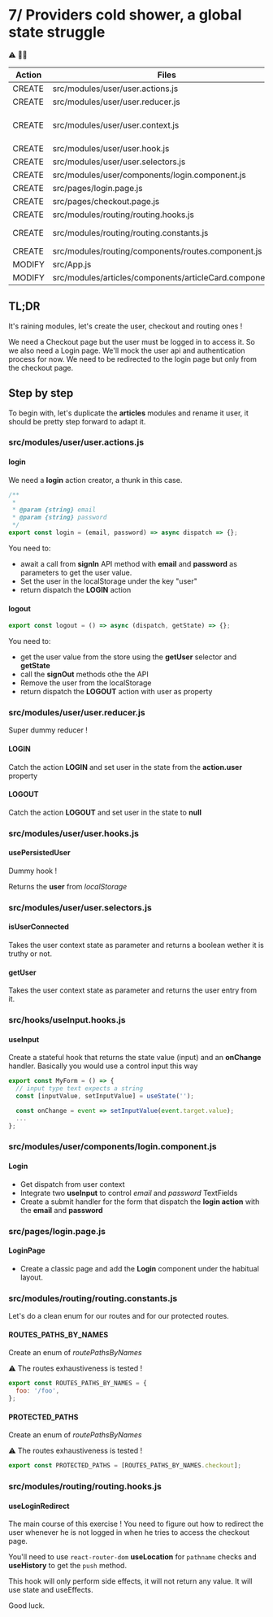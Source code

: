 # 7/ Providers cold shower, a global state struggle

:warning: :man_shrugging:

| Action | Files                                                    | Exports                                                |
| ------ | -------------------------------------------------------- | ------------------------------------------------------ |
| CREATE | src/modules/user/user.actions.js                         | {login, logout}                                        |
| CREATE | src/modules/user/user.reducer.js                         | {initialState, userReducer}                            |
| CREATE | src/modules/user/user.context.js                         | {useUser, useUserState, useUserDispatch, UserProvider} |
| CREATE | src/modules/user/user.hook.js                            | {usePersistedUser}                                     |
| CREATE | src/modules/user/user.selectors.js                       | {getUser, isConnectedUser}                             |
| CREATE | src/modules/user/components/login.component.js           | {Login}                                                |
| CREATE | src/pages/login.page.js                                  | {LoginPage}                                            |
| CREATE | src/pages/checkout.page.js                               | {CheckoutPage}                                         |
| CREATE | src/modules/routing/routing.hooks.js                     | {useLoginRedirect}                                     |
| CREATE | src/modules/routing/routing.constants.js                 | {ROUTES_PATHS_BY_NAMES, PROTECTED_PATHS}               |
| CREATE | src/modules/routing/components/routes.component.js       | {AppRoutes}                                            |
| MODIFY | src/App.js                                               | {App}                                                  |
| MODIFY | src/modules/articles/components/articleCard.component.js | {ArticleCard}                                          |

## TL;DR

It's raining modules, let's create the user, checkout and routing ones !

We need a Checkout page but the user must be logged in to access it. So we also need a Login page.
We'll mock the user api and authentication process for now.
We need to be redirected to the login page but only from the checkout page.

## Step by step

To begin with, let's duplicate the **articles** modules and rename it user, it should be pretty step forward to adapt it.

### src/modules/user/user.actions.js

#### login

We need a **login** action creator, a thunk in this case.

```js
/**
 *
 * @param {string} email
 * @param {string} password
 */
export const login = (email, password) => async dispatch => {};
```

You need to:

- await a call from **signIn** API method with **email** and **password** as parameters to get the user value.
- Set the user in the localStorage under the key "user"
- return dispatch the **LOGIN** action

#### logout

```js
export const logout = () => async (dispatch, getState) => {};
```

You need to:

- get the user value from the store using the **getUser** selector and **getState**
- call the **signOut** methods othe the API
- Remove the user from the localStorage
- return dispatch the **LOGOUT** action with user as property

### src/modules/user/user.reducer.js

Super dummy reducer !

#### LOGIN

Catch the action **LOGIN** and set user in the state from the **action.user** property

#### LOGOUT

Catch the action **LOGOUT** and set user in the state to **null**

### src/modules/user/user.hooks.js

#### usePersistedUser

Dummy hook !

Returns the **user** from _localStorage_

### src/modules/user/user.selectors.js

#### isUserConnected

Takes the user context state as parameter and returns a boolean wether it is truthy or not.

#### getUser

Takes the user context state as parameter and returns the user entry from it.

### src/hooks/useInput.hooks.js

#### useInput

Create a stateful hook that returns the state value (input) and an **onChange** handler.
Basically you would use a control input this way

```js
export const MyForm = () => {
  // input type text expects a string
  const [inputValue, setInputValue] = useState('');

  const onChange = event => setInputValue(event.target.value);
  ...
};
```

### src/modules/user/components/login.component.js

#### Login

- Get dispatch from user context
- Integrate two **useInput** to control _email_ and _password_ TextFields
- Create a submit handler for the form that dispatch the **login action** with the **email** and **password**

### src/pages/login.page.js

#### LoginPage

- Create a classic page and add the **Login** component under the habitual layout.

### src/modules/routing/routing.constants.js

Let's do a clean enum for our routes and for our protected routes.

#### ROUTES_PATHS_BY_NAMES

Create an enum of _routePathsByNames_

:warning: The routes exhaustiveness is tested !

```js
export const ROUTES_PATHS_BY_NAMES = {
  foo: '/foo',
};
```

#### PROTECTED_PATHS

Create an enum of _routePathsByNames_

:warning: The routes exhaustiveness is tested !

```js
export const PROTECTED_PATHS = [ROUTES_PATHS_BY_NAMES.checkout];
```

### src/modules/routing/routing.hooks.js

#### useLoginRedirect

The main course of this exercise !
You need to figure out how to redirect the user whenever he is not logged in when he tries to access the checkout page.

You'll need to use `react-router-dom` **useLocation** for `pathname` checks and **useHistory** to get the `push` method.

This hook will only perform side effects, it will not return any value. It will use state and useEffects.

Good luck.
